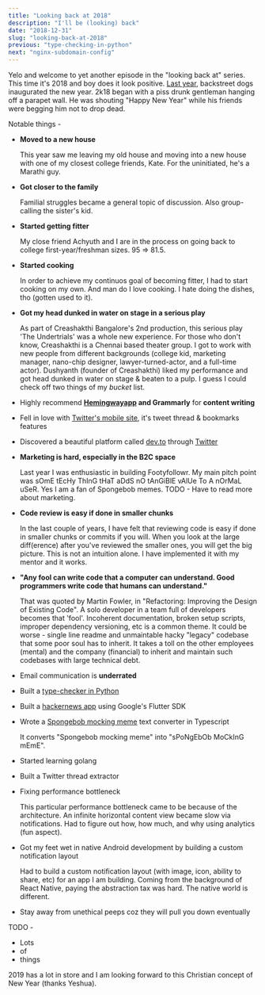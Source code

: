 ```yaml
---
title: "Looking back at 2018"
description: "I'll be (looking) back"
date: "2018-12-31"
slug: "looking-back-at-2018"
previous: "type-checking-in-python"
next: "nginx-subdomain-config"
---
```


Yelo and welcome to yet another episode in the "looking back at" series. This time it's 2018 and boy does it look positive. [Last year](/looking-back-at-2017/), backstreet dogs inaugurated the new year. 2k18 began with a piss drunk gentleman hanging off a parapet wall. He was shouting "Happy New Year" while his friends were begging him not to drop dead.

Notable things - 

- **Moved to a new house**

    This year saw me leaving my old house and moving into a new house with one of my closest college friends, Kate. For the uninitiated, he's a Marathi guy.

- **Got closer to the family**

    Familial struggles became a general topic of discussion. Also group-calling the sister's kid.

- **Started getting fitter**

    My close friend Achyuth and I are in the process on going back to college first-year/freshman sizes. 95 => 81.5.

- **Started cooking**

    In order to achieve my continuos goal of becoming fitter, I had to start cooking on my own. And man do I love cooking. I hate doing the dishes, tho (gotten used to it).

- **Got my head dunked in water on stage in a serious play**

    As part of Creashakthi Bangalore's 2nd production, this serious play 'The Undertrials' was a whole new experience. For those who don't know, Creashakthi is a Chennai based theater group. I got to work with new people from different backgrounds (college kid, marketing manager, nano-chip designer, lawyer-turned-actor, and a full-time actor). Dushyanth (founder of Creashakthi) liked my performance and got head dunked in water on stage & beaten to a pulp. I guess I could check off two things of my *bucket* list.

- Highly recommend **[Hemingwayapp](http://www.hemingwayapp.com/) and Grammarly** for **content writing**

- Fell in love with [Twitter's mobile site](https://mobile.twitter.com), it's tweet thread & bookmarks features

- Discovered a beautiful platform called [dev.to](https://dev.to) through [Twitter](https://mobile.twitter.com)

- **Marketing is hard, especially in the B2C space**

    Last year I was enthusiastic in building Footyfollowr. My main pitch point was sOmE tEcHy ThInG tHaT aDdS nO tAnGiBlE vAlUe To A nOrMaL uSeR. Yes I am a fan of Spongebob memes. TODO - Have to read more about marketing.

- **Code review is easy if done in smaller chunks**

    In the last couple of years, I have felt that reviewing code is easy if done in smaller chunks or commits if you will. When you look at the large diff(erence) after you've reviewed the smaller ones, you will get the big picture. This is not an intuition alone. I have implemented it with my mentor and it works.

- **"Any fool can write code that a computer can understand. Good programmers write code that humans can understand."**

    That was quoted by Martin Fowler, in "Refactoring: Improving the Design of Existing Code". A solo developer in a team full of developers becomes that 'fool'. Incoherent documentation, broken setup scripts, improper dependency versioning, etc is a common theme. It could be worse - single line readme and unmaintable hacky "legacy" codebase that some poor soul has to inherit. It takes a toll on the other employees (mental) and the company (financial) to inherit and maintain such codebases with large technical debt.

- Email communication is **underrated**

- Built a [type-checker in Python](/type-checking-in-python/)

- Built a [hackernews app](https://github.com/onstash/hackernews) using Google's Flutter SDK

- Wrote a [Spongebob mocking meme](https://knowyourmeme.com/memes/mocking-spongebob) text converter in Typescript

    It converts "Spongebob mocking meme" into "sPoNgEbOb MoCkInG mEmE".

- Started learning golang

- Built a Twitter thread extractor

- Fixing performance bottleneck

    This particular performance bottleneck came to be because of the architecture. An infinite horizontal content view became slow via notifications. Had to figure out how, how much, and why using analytics (fun aspect).

- Got my feet wet in native Android development by building a custom notification layout

    Had to build a custom notification layout (with image, icon, ability to share, etc) for an app I am building. Coming from the background of React Native, paying the abstraction tax was hard. The native world is different.

- Stay away from unethical peeps coz they will pull you down eventually

TODO - 

- Lots
- of
- things

2019 has a lot in store and I am looking forward to this Christian concept of New Year (thanks Yeshua).